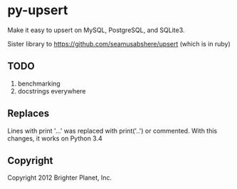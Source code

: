 # py-upsert

Make it easy to upsert on MySQL, PostgreSQL, and SQLite3.

Sister library to https://github.com/seamusabshere/upsert (which is in ruby)

## TODO

1. benchmarking
1. docstrings everywhere

## Replaces
Lines with print '...' was replaced with print('..') or commented. With this changes, it works on Python 3.4
## Copyright

Copyright 2012 Brighter Planet, Inc.
